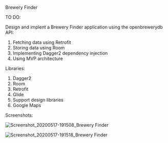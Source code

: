 Brewery Finder

TO DO:

Design and implent a Brewery Finder application using the openbrewerydb API:

1. Fetching data using Retrofit
2. Storing data using Room
3. Implementing Dagger2 dependency injection
4. Using MVP architecture

Libraries:

1. Dagger2
2. Room
3. Retrofit
4. Glide
5. Support design libraries
6. Google Maps

Screenshots:

![Screenshot_20200517-191508_Brewery Finder](https://user-images.githubusercontent.com/33603567/82154165-b9db3280-9874-11ea-80bb-5401f763d2d6.jpg)

![Screenshot_20200517-191518_Brewery Finder](https://user-images.githubusercontent.com/33603567/82154169-c65f8b00-9874-11ea-9622-394b209c851b.jpg)

